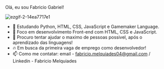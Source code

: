 Olá, eu sou Fabricio Gabriel!




![ezgif-2-14ea7717e1](https://user-images.githubusercontent.com/98417135/151035714-e93795b8-9aae-4f78-9818-322f7b649ebb.gif)




- 👀 Estudando Python, HTML, CSS, JavaScript e Gamemaker Language. 
- 🌱 Foco em desenvolvimento Front-end com HTML, CSS e JavaScript.
- 💞️ Procuro tentar ajudar o maximo de pessoas possivel, após o aprendizado das linguagens!
- 🔥 Em busca da primeira vaga de emprego como desenvolvedor!
- 📫 Como me contatar: email - fabricio.melquiades04@gmail.com / Linkedin - Fabricio Melquiades


